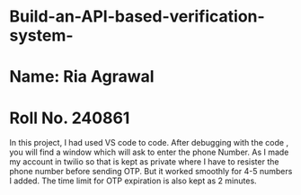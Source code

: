# Build-an-API-based-verification-system-
# Name: Ria Agrawal
# Roll No. 240861
In this project, I had used VS code to code. 
After debugging with the code , you will find a window which will ask to enter the phone Number. As I made my account in twilio so that is kept as private where I have to resister the phone number before sending OTP. But it worked smoothly for 4-5 numbers I added. The time limit for OTP expiration is also kept as 2 minutes. 
